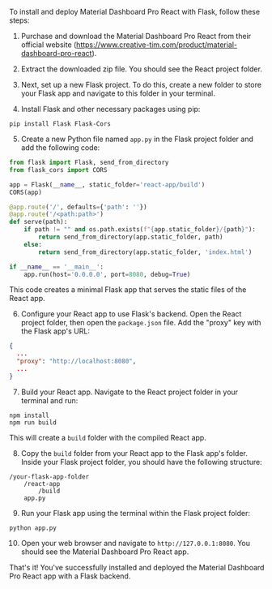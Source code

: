 To install and deploy Material Dashboard Pro React with Flask, follow these steps:

1. Purchase and download the Material Dashboard Pro React from their official website (https://www.creative-tim.com/product/material-dashboard-pro-react).

2. Extract the downloaded zip file. You should see the React project folder.

3. Next, set up a new Flask project. To do this, create a new folder to store your Flask app and navigate to this folder in your terminal.

4. Install Flask and other necessary packages using pip:

```
pip install Flask Flask-Cors
```

5. Create a new Python file named `app.py` in the Flask project folder and add the following code:

```python
from flask import Flask, send_from_directory
from flask_cors import CORS

app = Flask(__name__, static_folder='react-app/build')
CORS(app)

@app.route('/', defaults={'path': ''})
@app.route('/<path:path>')
def serve(path):
    if path != "" and os.path.exists(f"{app.static_folder}/{path}"):
        return send_from_directory(app.static_folder, path)
    else:
        return send_from_directory(app.static_folder, 'index.html')

if __name__ == '__main__':
    app.run(host='0.0.0.0', port=8080, debug=True)
```

This code creates a minimal Flask app that serves the static files of the React app.

6. Configure your React app to use Flask's backend. Open the React project folder, then open the `package.json` file. Add the "proxy" key with the Flask app's URL:

```json
{
  ...
  "proxy": "http://localhost:8080",
  ...
}
```

7. Build your React app. Navigate to the React project folder in your terminal and run:

```
npm install
npm run build
```

This will create a `build` folder with the compiled React app.

8. Copy the `build` folder from your React app to the Flask app's folder. Inside your Flask project folder, you should have the following structure:

```
/your-flask-app-folder
    /react-app
        /build
    app.py
```

9. Run your Flask app using the terminal within the Flask project folder:

```
python app.py
```

10. Open your web browser and navigate to `http://127.0.0.1:8080`. You should see the Material Dashboard Pro React app.

That's it! You've successfully installed and deployed the Material Dashboard Pro React app with a Flask backend.